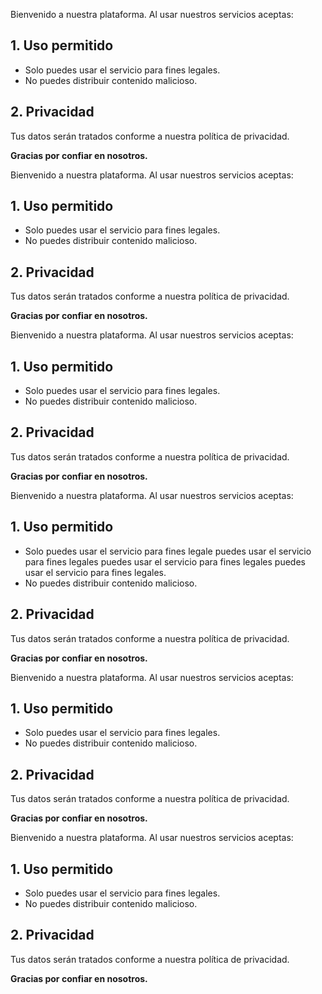 Bienvenido a nuestra plataforma. Al usar nuestros servicios aceptas:

## 1. Uso permitido
- Solo puedes usar el servicio para fines legales.
- No puedes distribuir contenido malicioso.

## 2. Privacidad
Tus datos serán tratados conforme a nuestra política de privacidad.

**Gracias por confiar en nosotros.**

Bienvenido a nuestra plataforma. Al usar nuestros servicios aceptas:

## 1. Uso permitido
- Solo puedes usar el servicio para fines legales.
- No puedes distribuir contenido malicioso.

## 2. Privacidad
Tus datos serán tratados conforme a nuestra política de privacidad.

**Gracias por confiar en nosotros.**

Bienvenido a nuestra plataforma. Al usar nuestros servicios aceptas:

## 1. Uso permitido
- Solo puedes usar el servicio para fines legales.
- No puedes distribuir contenido malicioso.

## 2. Privacidad
Tus datos serán tratados conforme a nuestra política de privacidad.

**Gracias por confiar en nosotros.**

Bienvenido a nuestra plataforma. Al usar nuestros servicios aceptas:

## 1. Uso permitido
- Solo puedes usar el servicio para fines legale puedes usar el servicio para fines legales puedes usar el servicio para fines legales puedes usar el servicio para fines legales.
- No puedes distribuir contenido malicioso.

## 2. Privacidad
Tus datos serán tratados conforme a nuestra política de privacidad.

**Gracias por confiar en nosotros.**

Bienvenido a nuestra plataforma. Al usar nuestros servicios aceptas:

## 1. Uso permitido
- Solo puedes usar el servicio para fines legales.
- No puedes distribuir contenido malicioso.

## 2. Privacidad
Tus datos serán tratados conforme a nuestra política de privacidad.

**Gracias por confiar en nosotros.**

Bienvenido a nuestra plataforma. Al usar nuestros servicios aceptas:

## 1. Uso permitido
- Solo puedes usar el servicio para fines legales.
- No puedes distribuir contenido malicioso.

## 2. Privacidad
Tus datos serán tratados conforme a nuestra política de privacidad.

**Gracias por confiar en nosotros.**